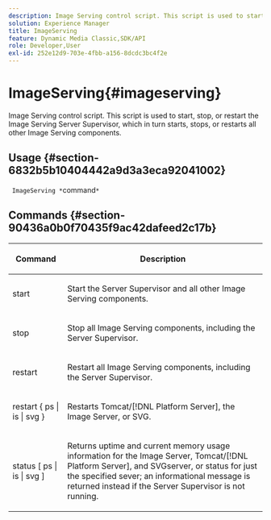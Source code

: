 ```yaml
---
description: Image Serving control script. This script is used to start, stop, or restart the Image Serving Server Supervisor, which in turn starts, stops, or restarts all other Image Serving components.
solution: Experience Manager
title: ImageServing
feature: Dynamic Media Classic,SDK/API
role: Developer,User
exl-id: 252e12d9-703e-4fbb-a156-8dcdc3bc4f2e
---
```

# ImageServing{#imageserving}

Image Serving control script. This script is used to start, stop, or restart the Image Serving Server Supervisor, which in turn starts, stops, or restarts all other Image Serving components.

## Usage {#section-6832b5b10404442a9d3a3eca92041002}

` ImageServing *`command`*`

## Commands {#section-90436a0b0f70435f9ac42dafeed2c17b}

<table id="table_692C6A043F9747C88929FF20373EC88C"> 
 <thead> 
  <tr> 
   <th colname="col1" class="entry"> <p>Command </p> </th> 
   <th colname="col2" class="entry"> <p>Description </p> </th> 
  </tr> 
 </thead>
 <tbody> 
  <tr> 
   <td colname="col1"> <p> <span class="codeph"> start </span> </p> </td> 
   <td colname="col2"> <p> Start the Server Supervisor and all other Image Serving components. </p> </td> 
  </tr> 
  <tr> 
   <td colname="col1"> <p> <span class="codeph"> stop </span> </p> </td> 
   <td colname="col2"> <p> Stop all Image Serving components, including the Server Supervisor. </p> </td> 
  </tr> 
  <tr> 
   <td colname="col1"> <p> <span class="codeph"> restart </span> </p> </td> 
   <td colname="col2"> <p>Restart all Image Serving components, including the Server Supervisor. </p> </td> 
  </tr> 
  <tr> 
   <td colname="col1"> <p> <span class="codeph"> restart { ps | is | svg } </span> </p> </td> 
   <td colname="col2"> <p> Restarts Tomcat/[!DNL Platform Server], the Image Server, or SVG. </p> </td> 
  </tr> 
  <tr> 
   <td colname="col1"> <p> <span class="codeph"> status [ ps | is | svg ] </span> </p> </td> 
   <td colname="col2"> <p>Returns uptime and current memory usage information for the Image Server, Tomcat/[!DNL Platform Server], and SVGserver, or status for just the specified sever; an informational message is returned instead if the Server Supervisor is not running. </p> </td> 
  </tr> 
 </tbody> 
</table>
